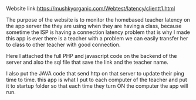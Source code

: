 Website link:https://mushkyorganic.com/Webtest/latency/clientt1.html

The purpose of the website is to monitor the homebased teacher latency on the app server the they are using when they are having a class, because sometime the ISP is having a connection latency problem that is why I made this app is ever there is a teacher with a problem we can easily transfer her to class to other teacher with good connection.

Here I attached the full PHP and javascript code on the backend of the server and also the sql file that save the link and the teacher name.

I also put the JAVA code that send http on that server to update their ping time to time. this app is what I put to each computer of the teacher and put it to startup folder so that each time they turn ON the computer the app will run.
